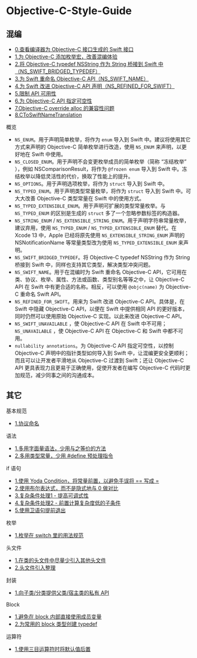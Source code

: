 # Objective-C-Style-Guide

## 混编

* [0.查看编译器为 Objective-C 接口生成的 Swift 接口](https://github.com/teney97/Objective-C-Style-Guide/blob/main/Content/%E6%B7%B7%E7%BC%96%EF%BD%9C%E6%9F%A5%E7%9C%8B%E7%BC%96%E8%AF%91%E5%99%A8%E4%B8%BA%20Objective-C%20%E6%8E%A5%E5%8F%A3%E7%94%9F%E6%88%90%E7%9A%84%20Swift%20%E6%8E%A5%E5%8F%A3.md)
* [1.为 Objective-C 添加枚举宏，改善混编体验](https://github.com/teney97/Objective-C-Style-Guide/blob/main/Content/%E6%B7%B7%E7%BC%96%EF%BD%9C%E4%B8%BA%20Objective-C%20%E6%B7%BB%E5%8A%A0%E6%9E%9A%E4%B8%BE%E5%AE%8F%EF%BC%8C%E6%94%B9%E5%96%84%E6%B7%B7%E7%BC%96%E4%BD%93%E9%AA%8C.md)
* [2.将 Objective-C typedef NSString 作为 String 桥接到 Swift 中（NS_SWIFT_BRIDGED_TYPEDEF）](https://github.com/teney97/Objective-C-Style-Guide/blob/main/Content/%E6%B7%B7%E7%BC%96%EF%BD%9C%E4%BD%BF%E7%94%A8%20NS_SWIFT_BRIDGED_TYPEDEF%20%E5%B0%86%20Objective-C%20typedef%20NSString%20%E4%BD%9C%E4%B8%BA%20String%20%E6%A1%A5%E6%8E%A5%E5%88%B0%20Swift%20%E4%B8%AD.md)
* [3.为 Swift 重命名 Objective-C API（NS_SWIFT_NAME）](https://github.com/teney97/Objective-C-Style-Guide/blob/main/Content/混编｜为%20Swift%20重命名%20Objective-C%20API（NS_SWIFT_NAME）.md)
* [4.为 Swift 改进 Objective-C API 声明（NS_REFINED_FOR_SWIFT）](https://github.com/teney97/Objective-C-Style-Guide/blob/main/Content/混编｜为%20Swift%20改进%20Objective-C%20API%20声明（NS_REFINED_FOR_SWIFT）.md)
* [5.限制 API 可用性](https://github.com/teney97/Objective-C-Style-Guide/blob/main/Content/%E6%B7%B7%E7%BC%96%EF%BD%9C%E9%99%90%E5%88%B6%20API%20%E5%8F%AF%E7%94%A8%E6%80%A7.md)
* [6.为 Objective-C API 指定可空性](https://github.com/teney97/Objective-C-Style-Guide/blob/main/Content/%E6%B7%B7%E7%BC%96%EF%BD%9C%E4%B8%BA%20Objective-C%20API%20%E6%8C%87%E5%AE%9A%E5%8F%AF%E7%A9%BA%E6%80%A7.md)
* [7.Objective-C override alloc 的兼容性问题](https://github.com/teney97/Objective-C-Style-Guide/blob/main/Content/混编｜Objective-C%20override%20alloc%20的兼容性问题.md)
* [8.CToSwiftNameTranslation](https://github.com/teney97/Objective-C-Style-Guide/blob/main/Content/%E6%B7%B7%E7%BC%96%EF%BD%9CCToSwiftNameTranslation.md)

概览

* `NS_ENUM`。用于声明简单枚举，将作为 `enum` 导入到 Swift 中。建议将使用其它方式来声明的 Objective-C 简单枚举进行改造，使用 `NS_ENUM` 来声明，以更好地在 Swift 中使用。
* `NS_CLOSED_ENUM`。用于声明不会变更枚举成员的简单枚举（简称 “冻结枚举” ），例如 NSComparisonResult，将作为 `@frozen enum` 导入到 Swift 中。冻结枚举以降低灵活性的代价，换取了性能上的提升。
* `NS_OPTIONS`。用于声明选项枚举，将作为 `struct` 导入到 Swift 中。
* `NS_TYPED_ENUM`。用于声明类型常量枚举，将作为 `struct` 导入到 Swift 中。可大大改善 Objective-C 类型常量在 Swift 中的使用方式。
* `NS_TYPED_EXTENSIBLE_ENUM`。用于声明可扩展的类型常量枚举。与 `NS_TYPED_ENUM` 的区别是生成的 `struct` 多了一个忽略参数标签的构造器。
* `NS_STRING_ENUM` / `NS_EXTENSIBLE_STRING_ENUM`。用于声明字符串常量枚举，建议弃用，使用 `NS_TYPED_ENUM` / `NS_TYPED_EXTENSIBLE_ENUM` 替代。在 Xcode 13 中，Apple 已经将原先使用 `NS_EXTENSIBLE_STRING_ENUM` 声明的 NSNotificationName 等常量类型改为使用 `NS_TYPED_EXTENSIBLE_ENUM` 来声明。
* `NS_SWIFT_BRIDGED_TYPEDEF`。将 Objective-C typedef NSString 作为 String 桥接到 Swift 中，同样也支持其它类型，解决类型冲突问题。
* `NS_SWIFT_NAME`。用于在混编时为 Swift 重命名 Objective-C API，它可用在类、协议、枚举、属性、方法或函数、类型别名等等之中，让 Objective-C API 在 Swift 中有更合适的名称。相反，可以使用 `@objc(name)` 为 Objective-C 重命名 Swift API。
* `NS_REFINED_FOR_SWIFT`。用来为 Swift 改进 Objective-C API。具体是，在 Swift 中隐藏 Objective-C API，以便在 Swift 中提供相同 API 的更好版本，同时仍然可以使用原始 Objective-C 实现。以此来改进 Objective-C API。
* `NS_SWIFT_UNAVAILABLE` ，使 Objective-C API 在 Swift 中不可用； `NS_UNAVAILABLE` ，使 Objective-C API 在 Objective-C 和 Swift 中都不可用。
* `nullability annotations`。为 Objective-C API 指定可空性，以控制 Objective-C 声明中的指针类型如何导入到 Swift 中，让混编更安全更顺利；而且可以让开发者平滑地从 Objective-C 过渡到 Swift；还让 Objective-C API 更具表现力且更易于正确使用，促使开发者在编写 Objective-C 代码时更加规范，减少同事之间的沟通成本。


## 其它

基本规范
* [1.协议命名](https://github.com/teney97/Objective-C-Style-Guide/blob/main/Content/基本规范｜协议命名.md)

语法
* [1.多用字面量语法，少用与之等价的方法](https://github.com/teney97/Objective-C-Style-Guide/blob/main/Content/%E8%AF%AD%E6%B3%95%EF%BD%9C%E5%A4%9A%E7%94%A8%E5%AD%97%E9%9D%A2%E9%87%8F%E8%AF%AD%E6%B3%95%EF%BC%8C%E5%B0%91%E7%94%A8%E4%B8%8E%E4%B9%8B%E7%AD%89%E4%BB%B7%E7%9A%84%E6%96%B9%E6%B3%95%20.md)
* [2.多用类型常量，少用 #define 预处理指令](https://github.com/teney97/Objective-C-Style-Guide/blob/main/Content/语法｜多用类型常量，少用%20%23define%20预处理指令.md)

if 语句
* [1.使用 Yoda Condition，将常量前置，以避免手误将 == 写成 =](https://github.com/teney97/Objective-C-Style-Guide/blob/main/Content/if%20语句｜Yoda%20Condition.md)
* [2.使用布尔表达式，而不是隐式地与 0 做对比](https://github.com/teney97/Objective-C-Style-Guide/blob/main/Content/if%20语句｜使用布尔表达式，而不是隐式地与%200%20做对比.md)
* [3.复杂条件处理1 - 提高可调式性](https://github.com/teney97/Objective-C-Style-Guide/blob/main/Content/if%20语句｜复杂条件处理1%20-%20提高可调式性.md)
* [4.复杂条件处理2 - 前置计算复杂度低的子条件](https://github.com/teney97/Objective-C-Style-Guide/blob/main/Content/if%20语句｜复杂条件处理2%20-%20前置计算复杂度低的子条件.md)
* [5.使用卫语句提前退出](https://github.com/teney97/Objective-C-Style-Guide/blob/main/Content/if%20语句｜使用卫语句提前退出.md)

枚举
* [1.枚举在 switch 里的用法规范](https://github.com/teney97/Objective-C-Style-Guide/blob/main/Content/枚举｜枚举在%20switch%20里的用法规范.md)

头文件
* [1.在类的头文件中尽量少引入其他头文件](https://github.com/teney97/Objective-C-Style-Guide/blob/main/Content/头文件｜在类的头文件中尽量少引入其他头文件.md)
* [2.头文件引入整理](https://github.com/teney97/Objective-C-Style-Guide/blob/main/Content/头文件｜头文件引入整理.md)

封装

* [1.向子类/分类提供父类/宿主类的私有 API](https://github.com/teney97/Objective-C-Style-Guide/blob/main/Content/封装｜向子类或分类提供父类或宿主类的私有%20API.md)

Block

* [1.避免在 block 内部直接使用成员变量](https://github.com/teney97/Objective-C-Style-Guide/blob/main/Content/Block｜避免在%20block%20内部直接使用成员变量.md)
* [2.为常用的 block 类型创建 typedef](https://github.com/teney97/Objective-C-Style-Guide/blob/main/Content/Block｜为常用的%20block%20类型创建%20typedef.md)

运算符
* [1.使用三目运算符时将默认值后置](https://github.com/teney97/Objective-C-Style-Guide/blob/main/Content/运算符｜使用三目运算符时将默认值后置.md)

